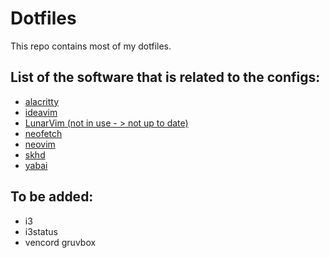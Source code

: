 # Dotfiles
This repo contains most of my dotfiles.


## List of the software that is related to the configs:
- [alacritty](https://github.com/alacritty/alacritty)
- [ideavim](https://github.com/JetBrains/ideavim)
- [LunarVim (not in use  - > not up to date)](https://github.com/LunarVim/LunarVim)
- [neofetch](https://github.com/dylanaraps/neofetch)
- [neovim](https://github.com/neovim/neovim)
- [skhd](https://github.com/koekeishiya/skhd)
- [yabai](https://github.com/koekeishiya/yabai)


## To be added:
- i3
- i3status
- vencord gruvbox
